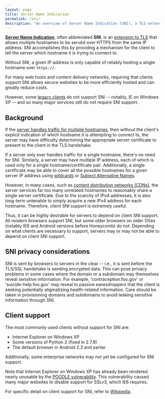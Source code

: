 ```yaml
---
layout: page
title: Server Name Indication
permalink: /sni/
description: "An overview of Server Name Indication (SNI), a TLS extension to allow multiple secure hostnames to be served from a single IP address."
---
```


**[Server Name Indication](https://en.wikipedia.org/wiki/Server_Name_Indication)**, often abbreviated **SNI**, is an [extension to TLS](https://tools.ietf.org/html/rfc6066#page-6) that allows multiple hostnames to be served over HTTPS from the same IP address. SNI accomplishes this by providing a mechanism for the client to tell the server which hostname it is trying to connect to.

Without SNI, a given IP address is only capable of reliably hosting a single hostname over `https://`.

For many web hosts and content delivery networks, requiring that clients support SNI allows secure websites to be more efficiently hosted and can greatly reduce costs.

However, some [legacy clients](#client-support) do not support SNI -- notably, IE on Windows XP -- and so many major services still do not require SNI support.

## Background

If the [server handles traffic for multiple hostnames](https://en.wikipedia.org/wiki/Virtual_hosting#Name-based), then without the client's explicit indication of which hostname it is attempting to connect to, the server may have difficulty determining the appropriate server certificate to present to the client in the TLS handshake.

If a server only ever handles traffic for a single hostname, there's no need for SNI. Similarly, a server may have multiple IP address, each of which is used only for a single hostname/certificate pair. Additionally, a single certificate may be able to cover all the possible hostnames for a given server IP address using [wildcards](https://en.wikipedia.org/wiki/Wildcard_certificate) or [Subject Alternative Names](https://en.wikipedia.org/wiki/SubjectAltName).

However, in many cases, such as [content distribution networks (CDNs)](https://en.wikipedia.org/wiki/Content_delivery_network), the server services far too many unrelated hostnames to reasonably share a single server certificate. Due to the scarcity of IPv4 addresses, it is also long-term untenable to simply acquire a new IPv4 address for each hostname. Therefore, client SNI support is extremely useful.

Thus, it can be highly desirable for servers to depend on client SNI support. All modern browsers support SNI, but some older browsers on older OSes (notably IE6 and Android versions before Honeycomb) do not. Depending on what clients are necessary to support, servers may or may not be able to depend on client SNI support.

## SNI privacy considerations

SNI is sent by browsers to servers in the clear -- i.e., it is sent before the TLS/SSL handshake is sending encrypted data. This can pose privacy problems in some cases where the domain or a subdomain may themselves reveal sensitive information. For example, 'contraception.foo.gov' or 'suicide-help.foo.gov' may reveal to passive eavesdroppers that the client is seeking potentially stigmatizing health-related information. Care should be taken in provisioning domains and subdomains to avoid leaking sensitive information through SNI.

## Client support

The most commonly used clients without support for SNI are:

* Internet Explorer on Windows XP
* Some versions of Python 2 (fixed in 2.7.9)
* The default browser in Android 2.3 and earlier

Additionally, some enterprise networks may not yet be configured for SNI support.

Note that Internet Explorer on Windows XP has already been rendered nearly unusable by the [POODLE vulnerability](https://en.wikipedia.org/wiki/POODLE). This vulnerability caused many major websites to disable support for SSLv3, which IE6 requires.

For specific detail on client support for SNI, refer to [Wikipedia](https://en.wikipedia.org/wiki/Server_Name_Indication#Client_side).
